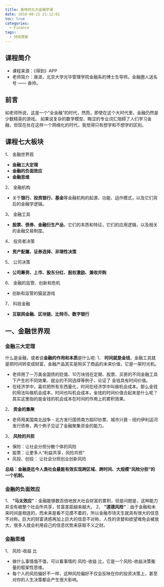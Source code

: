 ```yaml
---
title: 香帅的北大金融学课
date: 2018-08-22 21:12:01
toc: true
categories:
  - Finance
tags:
  - 持续更新
---
```


## 课程简介

* 课程来源：《得到》APP
* 老师简介：唐涯，北京大学光华管理学院金融系的博士生导师。金融圈人送名号 —— 香帅。

<!--more-->

## 前言
如老师所说，这是一个“全金融”的时代，然而，即使在这个大时代里，金融仍然是少数精英的游戏。
如果说复杂的数学模型、晦涩的专业词汇阻碍了人们学习金融，但现在处在这样一个网络化的时代，我觉得只有想学和不想学的区别。

## 课程七大板块

1、 金融世界观
   * **金融三大定理**
   * **金融的负面效应**
   * **金融思维**

2、 金融机构
   * 关于**银行、投资银行、基金**等金融机构的起源、功能、运作模式，以及它们背后的金融学逻辑。

3、 金融工具
   * **股票、债券、金融衍生产品**，它们的本质和特征，它们的应用逻辑，以及相关的金融交易制度。

4、 投资者决策
   * **资产配置、证券选择、非理性决策**

5、 公司决策
   * **公司筹资、上市、股东分红、股权激励、兼收并购**

6、 金融的监管、创新和危机
   * 创新和监管的猫鼠游戏

7、 科技金融 
   * **互联网金融、区块链、比特币、数字银行**



## 一、金融世界观

### 金融三大定理
什么是金融，或者说**金融的作用和本质**是什么呢:
1、 **时间就是金钱**，金融工具就是把时间转变成财富，金融产品其实是购买了商品的未来价值，它是一架时光机。
   * 老师用了一万美金国债的贬值、10万块钱在定期、股票、买房的不同金融工具下产生的不同效果、就业的不同选择等例子，论证了 金钱具有时间价值。
   * 在经济学中，喜欢把所有东西量化，时间在经济学中叫做机会成本。那么金钱的用法叫做机会成本，时间也叫机会成本，金钱的时间价值合起来是什么呢？其实这里指的是金钱的机会成本在时间的作用上的累积效果。

2、 **资金的集聚**
   * 老师用美国南北战争 - 北方发行国债南方超印钞票、城市兴衰 - 纽约伊利运河发行债券，两个例子见证了金融聚集资金的能力。

3、 **风险的共担**
   * 保险：让社会分担分散个体的风险
   * 股票：让更多人“利益共享，风险共担”
   * 风投、创投： 让社会分担创业创新风险

**总结：金融是迄今人类社会最能有效实现跨区域、跨时间、大规模“风险分担”的一个机制。**



### 金融的负面效应

1、 **“马太效应”**：金融能够数百倍地放大社会财富的累积，但是问题是，这种能力并没有被整个社会所共享，贫富差距越来越大。
2、 **”道德风险“**：由于金融和未来时间是相连的，而未来是看不见摸不着的，所以金融市场天生就具有很大的信息不对称。巨大的财富诱惑再加上巨大的信息不对称，人性的贪婪和欲望难免会被放大，很多人就会利用自己的信息优势来获取不义之财。



### 金融思维

1、 风险-收益 比
   * 做什么事情值不值，可以看事情的 风险-收益 比，它是一个风险-收益决策衡量的框架性思维。
   * 每个人的风险偏好不一样，这种风险偏好不仅会反映在你的投资决策上，甚至对你的人生决策都会产生很大影响。